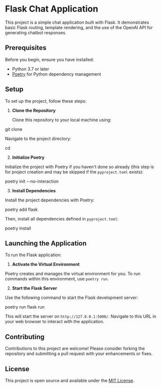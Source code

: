 # Flask Chat Application

This project is a simple chat application built with Flask. It demonstrates basic Flask routing, template rendering, and the use of the OpenAI API for generating chatbot responses.

## Prerequisites

Before you begin, ensure you have installed:

- Python 3.7 or later
- [Poetry](https://python-poetry.org/docs/) for Python dependency management

## Setup

To set up the project, follow these steps:

1. **Clone the Repository**

   Clone this repository to your local machine using:

git clone <repository-url>


Navigate to the project directory:

cd <project-directory>


2. **Initialize Poetry**

Initialize the project with Poetry if you haven't done so already (this step is for project creation and may be skipped if the `pyproject.toml` exists):

poetry init --no-interaction


3. **Install Dependencies**

Install the project dependencies with Poetry:

poetry add flask


Then, install all dependencies defined in `pyproject.toml`:

poetry install


## Launching the Application

To run the Flask application:

1. **Activate the Virtual Environment**

Poetry creates and manages the virtual environment for you. To run commands within this environment, use `poetry run`.

2. **Start the Flask Server**

Use the following command to start the Flask development server:

poetry run flask run


This will start the server on `http://127.0.0.1:5000/`. Navigate to this URL in your web browser to interact with the application.

## Contributing

Contributions to this project are welcome! Please consider forking the repository and submitting a pull request with your enhancements or fixes.

## License

This project is open source and available under the [MIT License](LICENSE).